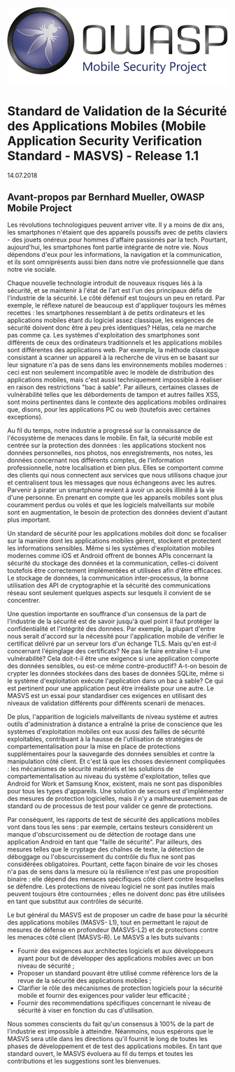 
![OWASP LOGO](images/OWASP_logo.png)

# Standard de Validation de la Sécurité des Applications Mobiles (Mobile Application Security Verification Standard - MASVS) - Release 1.1

14.07.2018

## Avant-propos par Bernhard Mueller, OWASP Mobile Project

Les révolutions technologiques peuvent arriver vite. Il y a moins de dix ans, les smartphones n'étaient que des appareils poussifs avec de petits claviers - des jouets onéreux pour hommes d'affaire passionés par la tech. Pourtant, aujourd'hui, les smartphones font partie intégrante de notre vie. Nous dépendons d'eux pour les informations, la navigation et la communication, et ils sont omniprésents aussi bien dans notre vie professionnelle que dans notre vie sociale.

Chaque nouvelle technologie introduit de nouveaux risques liés à la sécurité, et se maintenir à l'état de l'art est l'un des principaux défis de l'industrie de la sécurité. Le côté défensif est toujours un peu en retard. Par exemple, le réflexe naturel de beaucoup est d'appliquer toujours les mêmes recettes : les smartphones ressemblant à de petits ordinateurs et les applications mobiles étant du logiciel assez classique, les exigences de sécurité doivent donc être à peu près identiques? Hélas, cela ne marche pas comme ça. Les systèmes d'exploitation des smartphones sont différents de ceux des ordinateurs traditionnels et les applications mobiles sont différentes des applications web. Par exemple, la méthode classique consistant à scanner un appareil à la recherche de virus en se basant sur leur signature n'a pas de sens dans les environnements mobiles modernes : ceci est non seulement incompatible avec le modèle de distribution des applications mobiles, mais c'est aussi techniquement impossible à réaliser en raison des restrictions "bac à sable". Par ailleurs, certaines classes de vulnérabilité telles que les débordements de tampon et autres failles XSS, sont moins pertinentes dans le contexte des applications mobiles ordinaires que, disons, pour les applications PC ou web (toutefois avec certaines exceptions).

Au fil du temps, notre industrie a progressé sur la connaissance de l'écosystème de menaces dans le mobile. En fait, la sécurité mobile est centrée sur la protection des données : les applications stockent nos données personnelles, nos photos, nos enregistrements, nos notes, les données concernant nos différents comptes, de l'information professionnelle, notre localisation et bien plus. Elles se comportent comme des clients qui nous connectent aux services que nous utilisons chaque jour et centralisent tous les messages que nous échangeons avec les autres. Parvenir à pirater un smartphone revient à avoir un accès illimité à la vie d'une personne. En prenant en compte que les appareils mobiles sont plus couramment perdus ou volés et que les logiciels malveillants sur mobile sont en augmentation, le besoin de protection des données devient d'autant plus important.

Un standard de sécurité pour les applications mobiles doit donc se focaliser sur la manière dont les applications mobiles gèrent, stockent et protectent les informations sensibles. Même si les systèmes d'exploitation mobiles modernes comme iOS et Android offrent de bonnes APIs concernant la sécurité du stockage des données et la communication, celles-ci doivent toutefois être correctement implémentées et utilisées afin d'être efficaces. Le stockage de données, la communication inter-processus, la bonne utilisation des API de cryptographie et la sécurité des communications réseau sont seulement quelques aspects sur lesquels il convient de se concentrer.

Une question importante en souffrance d'un consensus de la part de l'industrie de la sécurité est de savoir jusqu'à quel point il faut protéger la confidentialité et l'intégrité des données. Par exemple, la plupart d'entre nous serait d'accord sur la nécessité pour l'application mobile de vérifier le certificat délivré par un serveur lors d'un échange TLS. Mais qu'en est-il concernant l'épinglage des certificats? Ne pas le faire entraîne t-il une vulnérabilité? Cela doit-t-il être une exigence si une application comporte des données sensibles, ou est-ce même contre-productif? A-t-on besoin de crypter les données stockées dans des bases de données SQLite, même si le système d'exploitation exécute l'application dans un bac à sable? Ce qui est pertinent pour une application peut être irréaliste pour une autre. Le MASVS est un essai pour standardiser ces exigences en utilisant des niveaux de validation différents pour différents scenarii de menaces.

De plus, l'apparition de logiciels malveillants de niveau système et autres outils d'administration à distance a entraîné la prise de conscience que les systèmes d'exploitation mobiles ont eux aussi des failles de sécurité exploitables, contribuant à la hausse de l'utilisation de stratégies de compartementalisation pour la mise en place de protections supplémentaires pour la sauvegarde des données sensibles et contre la manipulation côté client. Et c'est là que les choses deviennent compliquées : les mécanismes de sécurité matériels et les solutions de compartementalisation au niveau du système d'exploitation, telles que Android for Work et Samsung Knox, existent, mais ne sont pas disponibles pour tous les types d'appareils. Une solution de secours est d'implémenter des mesures de protection logicielles, mais il n'y a malheureusement pas de standard ou de processus de test pour valider ce genre de protections.

Par conséquent, les rapports de test de sécurité des applications mobiles vont dans tous les sens : par exemple, certains testeurs considèrent un manque d'obscurcissement ou de détection de rootage dans une application Android en tant que "faille de sécurité". Par ailleurs, des mesures telles que le cryptage des chaînes de texte, la détection de déboggage ou l'obscurcissement du contrôle du flux ne sont pas considérées obligatoires. Pourtant, cette façon binaire de voir les choses n'a pas de sens dans la mesure où la résilience n'est pas une proposition binaire : elle dépend des menaces spécifiques côté client contre lesquelles se défendre. Les protections de niveau logiciel ne sont pas inutiles mais peuvent toujours être contournées ; elles ne doivent donc pas être utilisées en tant que substitut aux contrôles de sécurité.

Le but général du MASVS est de proposer un cadre de base pour la sécurité des applications mobiles (MASVS- L1), tout en permettant le rajout de mesures de défense en profondeur (MASVS-L2) et de protections contre les menaces côté client (MASVS-R). Le MASVS a les buts suivants :

- Fournir des exigences aux architectes logiciels et aux développeurs ayant pour but de développer des applications mobiles avec un bon niveau de sécurité ;
- Proposer un standard pouvant être utilisé comme référence lors de la revue de la sécurité des applications mobiles ;
- Clarifier le rôle des mécanismes de protection logiciels pour la sécurité mobile et fournir des exigences pour valider leur efficacité ;
- Fournir des recommendations spécifiques concernant le niveau de sécurité à viser en fonction du cas d'utilisation.

Nous sommes conscients du fait qu'un consensus à 100% de la part de l'industrie est impossible à atteindre. Néanmoins, nous espérons que le MASVS sera utile dans les directions qu'il fournit le long de toutes les phases de développement et de test des applications mobiles. En tant que standard ouvert, le MASVS évoluera au fil du temps et toutes les contributions et les suggestions sont les bienvenues.
